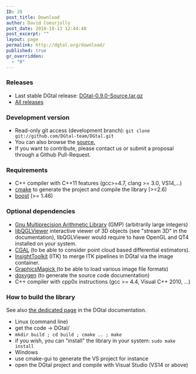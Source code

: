 ```yaml
---
ID: 28
post_title: Download
author: David Coeurjolly
post_date: 2010-10-13 12:44:48
post_excerpt: ""
layout: page
permalink: http://dgtal.org/download/
published: true
gr_overridden:
  - "0"
---
```

### Releases

*   Last stable DGtal release: [DGtal-0.9.0-Source.tar.gz][1]
*   [All releases][2]

### Development version

*   Read-only git access (development branch): ```git clone git://github.com/DGtal-team/DGtal.git```
*   You can also browse the [source.][3]
*   If you want to contribute, please contact us or submit a proposal through a Github Pull-Request.

### Requirements

*   C++ compiler with C++11 features (gcc>=4.7, clang >= 3.0, VS14,...) 
*   [cmake][4] to generate the project and compile the library (>=2.6)
*   [boost][5] (>= 1.46)</ul> 
    
### Optional dependencies

*   [Gnu Multiprecision Arithmetic Library][6] (GMP) (arbitrarily large integers)
*   [libQGLViewer][7] interactive viewer of 3D objects (see "stream 3D" in the documentation), libQGLViewer would require to have OpenGL and QT4 installed on your system.
*   [CGAL][8] (to be able to consider point cloud based differential estimators).
*   [InsightToolkit][9] (ITK) to merge ITK pipelines in DGtal via the image container.
*   [GraphicsMagick ][10](to be able to load various image file formats)
*   [doxygen][11] (to generate the source code documentation)
*   C++ compiler with cpp0x instructions (gcc >= 4.4, Visual C++ 2010, ...)
    
### How to build the library
See also [ the dedicated page][12] in the DGtal documentation. 

*   Linux (command line) 
  *   get the code -> DGtal/
  *   ```mkdir build ; cd build ; cmake .. ; make```
  *   if you wish, you can "install" the library in your system: ```sudo make install```
*   Windows 
  *   use cmake-gui to generate the VS project for instance
  *   open the DGtal project and compile with Visual Studio (VS14 or above)

 [1]: http://dgtal.org/releases/DGtal-0.9-Source.tar.gz
 [2]: https://github.com/DGtal-team/DGtal/releases
 [3]: https://github.com/DGtal-team/DGtal
 [4]: http://www.cmake.org
 [5]: http://www.boost.org
 [6]: http://gmplib.org/
 [7]: http://www.libqglviewer.com/
 [8]: http://cgal.org/
 [9]: http://www.itk.org/
 [10]: http://www.graphicsmagick.org/
 [11]: http://www.stack.nl/~dimitri/doxygen/
 [12]: http://dgtal.org/doc/stable/moduleBuildDGtal.html
